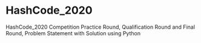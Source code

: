 # HashCode_2020
HashCode_2020 Competition Practice Round, Qualification Round and Final Round, Problem Statement with Solution using Python
